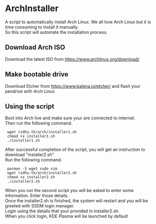 # ArchInstaller
A script to automatically install Arch Linux. We all love Arch Linux but it is time consuming to install it manually.<br>
So this script will automate the installation process.

## Download Arch ISO
Download the latest ISO from https://www.archlinux.org/download/

## Make bootable drive
Download Etcher from https://www.balena.io/etcher/ and flash your pendrive with Arch Linux

## Using the script
Boot into Arch live and make sure your are connected to internet.<br>
Then run the following command.

     wget ridhu.tk/arch/installer1.sh
     chmod +x installer1.sh
     ./installer1.sh
     
After successful completion of the script, you will get an instruction to download "installer2.sh"<br>
Run the following command.

     pacman -S wget sudo vim
     wget ridhu.tk/arch/installer2.sh
     chmod +x installer2.sh
     ./installer2.sh
     
When you run the second script you will be asked to enter some information. Enter those details.<br>
Once the installer2.sh is finished, the system will restart and you will be greeted with SSDM login manager.<br>
Login using the details that your provided in installer2.sh.<br>
When you click login, KDE Plasma will be launched by default

